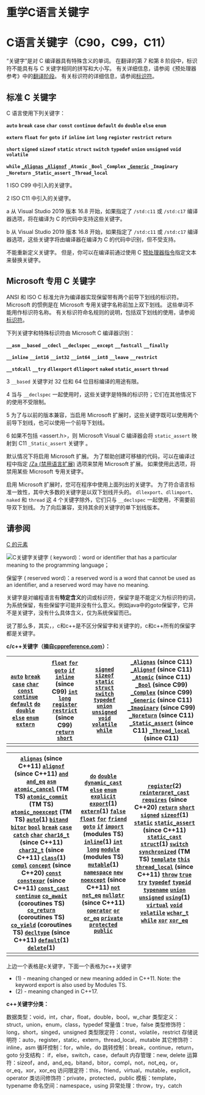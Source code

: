 # 重学C语言关键字


<!--more-->
# C语言关键字（C90，C99，C11）

“关键字”是对 C 编译器具有特殊含义的单词。 在翻译的第 7 和第 8 阶段中，标识符不能具有与 C 关键字相同的拼写和大小写。 有关详细信息，请参阅《预处理器参考》中的[翻译阶段](https://docs.microsoft.com/zh-cn/cpp/preprocessor/phases-of-translation?view=msvc-160)。 有关标识符的详细信息，请参阅[标识符](https://docs.microsoft.com/zh-cn/cpp/c-language/c-identifiers?view=msvc-160)。

## 标准 C 关键字

C 语言使用下列关键字：

**`auto`**
**`break`**
**`case`**
**`char`**
**`const`**
**`continue`**
**`default`**
**`do`**
**`double`**
**`else`**
**`enum`**

**`extern`**
**`float`**
**`for`**
**`goto`**
**`if`**
**`inline`** 
**`int`**
**`long`**
**`register`**
**`restrict`** 
**`return`**

**`short`**
**`signed`**
**`sizeof`**
**`static`**
**`struct`**
**`switch`**
**`typedef`**
**`union`**
**`unsigned`**
**`void`**
**`volatile`**

**`while`**
**[`_Alignas`](https://docs.microsoft.com/zh-cn/cpp/c-language/alignment-c?view=msvc-160#alignas-and-_alignas-c11)** 
**[`_Alignof`](https://docs.microsoft.com/zh-cn/cpp/c-language/alignment-c?view=msvc-160#alignof-and-_alignof-c11)** 
**`_Atomic`** 
**`_Bool`** 
**`_Complex`** 
**[`_Generic`](https://docs.microsoft.com/zh-cn/cpp/c-language/generic-selection?view=msvc-160)** 
**`_Imaginary`** 
**`_Noreturn`** 
**`_Static_assert`** 
**`_Thread_local`** 

1 ISO C99 中引入的关键字。

2 ISO C11 中引入的关键字。

a 从 Visual Studio 2019 版本 16.8 开始，如果指定了 `/std:c11` 或 `/std:c17` 编译器选项，将在编译为 C 的代码中支持这些关键字。

b 从 Visual Studio 2019 版本 16.8 开始，如果指定了 `/std:c11` 或 `/std:c17` 编译器选项，这些关键字将由编译器在编译为 C 的代码中识别，但不受支持。

不能重新定义关键字。 但是，你可以在编译前通过使用 C [预处理器指令](https://docs.microsoft.com/zh-cn/cpp/preprocessor/preprocessor-directives?view=msvc-160)指定文本来替换关键字。

## Microsoft 专用 C 关键字

ANSI 和 ISO C 标准允许为编译器实现保留带有两个前导下划线的标识符。 Microsoft 的惯例是在 Microsoft 专用关键字名称前加上双下划线。 这些单词不能用作标识符名称。 有关标识符命名规则的说明，包括双下划线的使用，请参阅[标识符](https://docs.microsoft.com/zh-cn/cpp/c-language/c-identifiers?view=msvc-160)。

下列关键字和特殊标识符由 Microsoft C 编译器识别：

**`__asm`** 
**`__based`** 
**`__cdecl`** 
**`__declspec`** 
**`__except`** 
**`__fastcall`**
**`__finally`** 

**`__inline`** 
**`__int16`** 
**`__int32`** 
**`__int64`** 
**`__int8`** 
**`__leave`** 
**`__restrict`**

**`__stdcall`** 
**`__try`** 
**`dllexport`** 
**`dllimport`** 
**`naked`** 
**`static_assert`** 
**`thread`** 

3 `__based` 关键字对 32 位和 64 位目标编译的用途有限。

4 当与 `__declspec` 一起使用时，这些关键字是特殊的标识符；它们在其他情况下的使用不受限制。

5 为了与以前的版本兼容，当启用 Microsoft 扩展时，这些关键字既可以使用两个前导下划线，也可以使用一个前导下划线。

6 如果不包括 <assert.h>，则 Microsoft Visual C 编译器会将 `static_assert` 映射到 C11 `_Static_assert` 关键字 。

默认情况下将启用 Microsoft 扩展。 为了帮助创建可移植的代码，可以在编译过程中指定 [/Za (禁用语言扩展)](https://docs.microsoft.com/zh-cn/cpp/build/reference/za-ze-disable-language-extensions?view=msvc-160) 选项来禁用 Microsoft 扩展。 如果使用此选项，将禁用某些 Microsoft 专用关键字。

启用 Microsoft 扩展时，您可在程序中使用上面列出的关键字。 为了符合语言标准一致性，其中大多数的关键字是以双下划线开头的。 `dllexport`、`dllimport`、`naked` 和 `thread` 这 4 个关键字除外，它们只与 `__declspec` 一起使用，不需要前导双下划线。 为了向后兼容，支持其余的关键字的单下划线版本。

## 请参阅

[C 的元素](https://docs.microsoft.com/zh-cn/cpp/c-language/elements-of-c?view=msvc-160)



![C关键字](https://img-blog.csdnimg.cn/20201202172038778.jpg?x-oss-process=image/watermark,type_ZmFuZ3poZW5naGVpdGk,shadow_10,text_aHR0cHM6Ly9ibG9nLmNzZG4ubmV0L3phYmNkZXI=,size_16,color_FFFFFF,t_70)关键字 ( keyword)：word or identifier that has a particular meaning to the programming language；

保留字 ( reserved word)：a reserved word is a word that cannot be used as an identifier, and a reserved word may have no meaning.

关键字是对编程语言有**特定含义**的词或标识符，保留字是不能定义为标识符的词，为系统保留，有些保留字可能并没有什么意义。例如java中的goto保留字，它并不是关键字，没有什么具体含义，仅为系统保留而已。

说了那么多，其实，，c和c++是不区分保留字和关键字的，c和c++所有的保留字都是关键字。

**c/c++关键字（摘自[cppreference.com](http://en.cppreference.com/w/c/keyword)）：**



| [`auto`](http://en.cppreference.com/w/c/keyword/auto) [`break`](http://en.cppreference.com/w/c/keyword/break) [`case`](http://en.cppreference.com/w/c/keyword/case) [`char`](http://en.cppreference.com/w/c/keyword/char) [`const`](http://en.cppreference.com/w/c/keyword/const) [`continue`](http://en.cppreference.com/w/c/keyword/continue) [`default`](http://en.cppreference.com/w/c/keyword/default) [`do`](http://en.cppreference.com/w/c/keyword/do) [`double`](http://en.cppreference.com/w/c/keyword/double) [`else`](http://en.cppreference.com/w/c/keyword/else) [`enum`](http://en.cppreference.com/w/c/keyword/enum) [`extern`](http://en.cppreference.com/w/c/keyword/extern) | [`float`](http://en.cppreference.com/w/c/keyword/float) [`for`](http://en.cppreference.com/w/c/keyword/for) [`goto`](http://en.cppreference.com/w/c/keyword/goto) [`if`](http://en.cppreference.com/w/c/keyword/if) [`inline`](http://en.cppreference.com/w/c/keyword/inline) (since C99) [`int`](http://en.cppreference.com/w/c/keyword/int) [`long`](http://en.cppreference.com/w/c/keyword/long) [`register`](http://en.cppreference.com/w/c/keyword/register) [`restrict`](http://en.cppreference.com/w/c/keyword/restrict) (since C99) [`return`](http://en.cppreference.com/w/c/keyword/return) [`short`](http://en.cppreference.com/w/c/keyword/short) | [`signed`](http://en.cppreference.com/w/c/keyword/signed) [`sizeof`](http://en.cppreference.com/w/c/keyword/sizeof) [`static`](http://en.cppreference.com/w/c/keyword/static) [`struct`](http://en.cppreference.com/w/c/keyword/struct) [`switch`](http://en.cppreference.com/w/c/keyword/switch) [`typedef`](http://en.cppreference.com/w/c/keyword/typedef) [`union`](http://en.cppreference.com/w/c/keyword/union) [`unsigned`](http://en.cppreference.com/w/c/keyword/unsigned) [`void`](http://en.cppreference.com/w/c/keyword/void) [`volatile`](http://en.cppreference.com/w/c/keyword/volatile) [`while`](http://en.cppreference.com/w/c/keyword/while) | [`_Alignas`](http://en.cppreference.com/w/c/keyword/_Alignas) (since C11) [`_Alignof`](http://en.cppreference.com/w/c/keyword/_Alignof) (since C11) [`_Atomic`](http://en.cppreference.com/w/c/keyword/_Atomic) (since C11) [`_Bool`](http://en.cppreference.com/w/c/keyword/_Bool) (since C99) [`_Complex`](http://en.cppreference.com/w/c/keyword/_Complex) (since C99) [`_Generic`](http://en.cppreference.com/w/c/keyword/_Generic) (since C11) [`_Imaginary`](http://en.cppreference.com/w/c/keyword/_Imaginary) (since C99) [`_Noreturn`](http://en.cppreference.com/w/c/keyword/_Noreturn) (since C11) [`_Static_assert`](http://en.cppreference.com/w/c/keyword/_Static_assert) (since C11) [`_Thread_local`](http://en.cppreference.com/w/c/keyword/_Thread_local) (since C11) |
| ------------------------------------------------------------ | ------------------------------------------------------------ | ------------------------------------------------------------ | ------------------------------------------------------------ |
|                                                              |                                                              |                                                              |                                                              |

| [`alignas`](https://en.cppreference.com/w/cpp/keyword/alignas) (since C++11) [`alignof`](https://en.cppreference.com/w/cpp/keyword/alignof) (since C++11) [`and`](https://en.cppreference.com/w/cpp/keyword/and) [`and_eq`](https://en.cppreference.com/w/cpp/keyword/and_eq) [`asm`](https://en.cppreference.com/w/cpp/keyword/asm) [`atomic_cancel`](https://en.cppreference.com/w/cpp/language/transactional_memory) (TM TS) [`atomic_commit`](https://en.cppreference.com/w/cpp/language/transactional_memory) (TM TS) [`atomic_noexcept`](https://en.cppreference.com/w/cpp/language/transactional_memory) (TM TS) [`auto`](https://en.cppreference.com/w/cpp/keyword/auto)(1) [`bitand`](https://en.cppreference.com/w/cpp/keyword/bitand) [`bitor`](https://en.cppreference.com/w/cpp/keyword/bitor) [`bool`](https://en.cppreference.com/w/cpp/keyword/bool) [`break`](https://en.cppreference.com/w/cpp/keyword/break) [`case`](https://en.cppreference.com/w/cpp/keyword/case) [`catch`](https://en.cppreference.com/w/cpp/keyword/catch) [`char`](https://en.cppreference.com/w/cpp/keyword/char) [`char16_t`](https://en.cppreference.com/w/cpp/keyword/char16_t) (since C++11) [`char32_t`](https://en.cppreference.com/w/cpp/keyword/char32_t) (since C++11) [`class`](https://en.cppreference.com/w/cpp/keyword/class)(1) [`compl`](https://en.cppreference.com/w/cpp/keyword/compl) [`concept`](https://en.cppreference.com/w/cpp/keyword/concept) (since C++20) [`const`](https://en.cppreference.com/w/cpp/keyword/const) [`constexpr`](https://en.cppreference.com/w/cpp/keyword/constexpr) (since C++11) [`const_cast`](https://en.cppreference.com/w/cpp/keyword/const_cast) [`continue`](https://en.cppreference.com/w/cpp/keyword/continue) [`co_await`](https://en.cppreference.com/mwiki/index.php?title=cpp/keyword/co_await&action=edit&redlink=1) (coroutines TS) [`co_return`](https://en.cppreference.com/mwiki/index.php?title=cpp/keyword/co_return&action=edit&redlink=1) (coroutines TS) [`co_yield`](https://en.cppreference.com/mwiki/index.php?title=cpp/keyword/co_yield&action=edit&redlink=1) (coroutines TS) [`decltype`](https://en.cppreference.com/w/cpp/keyword/decltype) (since C++11) [`default`](https://en.cppreference.com/w/cpp/keyword/default)(1) [`delete`](https://en.cppreference.com/w/cpp/keyword/delete)(1) | [`do`](https://en.cppreference.com/w/cpp/keyword/do) [`double`](https://en.cppreference.com/w/cpp/keyword/double) [`dynamic_cast`](https://en.cppreference.com/w/cpp/keyword/dynamic_cast) [`else`](https://en.cppreference.com/w/cpp/keyword/else) [`enum`](https://en.cppreference.com/w/cpp/keyword/enum) [`explicit`](https://en.cppreference.com/w/cpp/keyword/explicit) [`export`](https://en.cppreference.com/w/cpp/keyword/export)(1) [`extern`](https://en.cppreference.com/w/cpp/keyword/extern)(1) [`false`](https://en.cppreference.com/w/cpp/keyword/false) [`float`](https://en.cppreference.com/w/cpp/keyword/float) [`for`](https://en.cppreference.com/w/cpp/keyword/for) [`friend`](https://en.cppreference.com/w/cpp/keyword/friend) [`goto`](https://en.cppreference.com/w/cpp/keyword/goto) [`if`](https://en.cppreference.com/w/cpp/keyword/if) [`import`](https://en.cppreference.com/mwiki/index.php?title=cpp/keyword/import&action=edit&redlink=1) (modules TS) [`inline`](https://en.cppreference.com/w/cpp/keyword/inline)(1) [`int`](https://en.cppreference.com/w/cpp/keyword/int) [`long`](https://en.cppreference.com/w/cpp/keyword/long) [`module`](https://en.cppreference.com/mwiki/index.php?title=cpp/keyword/module&action=edit&redlink=1) (modules TS) [`mutable`](https://en.cppreference.com/w/cpp/keyword/mutable)(1) [`namespace`](https://en.cppreference.com/w/cpp/keyword/namespace) [`new`](https://en.cppreference.com/w/cpp/keyword/new) [`noexcept`](https://en.cppreference.com/w/cpp/keyword/noexcept) (since C++11) [`not`](https://en.cppreference.com/w/cpp/keyword/not) [`not_eq`](https://en.cppreference.com/w/cpp/keyword/not_eq) [`nullptr`](https://en.cppreference.com/w/cpp/keyword/nullptr) (since C++11) [`operator`](https://en.cppreference.com/w/cpp/keyword/operator) [`or`](https://en.cppreference.com/w/cpp/keyword/or) [`or_eq`](https://en.cppreference.com/w/cpp/keyword/or_eq) [`private`](https://en.cppreference.com/w/cpp/keyword/private) [`protected`](https://en.cppreference.com/w/cpp/keyword/protected) [`public`](https://en.cppreference.com/w/cpp/keyword/public) | [`register`](https://en.cppreference.com/w/cpp/keyword/register)(2) [`reinterpret_cast`](https://en.cppreference.com/w/cpp/keyword/reinterpret_cast) [`requires`](https://en.cppreference.com/w/cpp/keyword/requires) (since C++20) [`return`](https://en.cppreference.com/w/cpp/keyword/return) [`short`](https://en.cppreference.com/w/cpp/keyword/short) [`signed`](https://en.cppreference.com/w/cpp/keyword/signed) [`sizeof`](https://en.cppreference.com/w/cpp/keyword/sizeof)(1) [`static`](https://en.cppreference.com/w/cpp/keyword/static) [`static_assert`](https://en.cppreference.com/w/cpp/keyword/static_assert) (since C++11) [`static_cast`](https://en.cppreference.com/w/cpp/keyword/static_cast) [`struct`](https://en.cppreference.com/w/cpp/keyword/struct)(1) [`switch`](https://en.cppreference.com/w/cpp/keyword/switch) [`synchronized`](https://en.cppreference.com/w/cpp/language/transactional_memory) (TM TS) [`template`](https://en.cppreference.com/w/cpp/keyword/template) [`this`](https://en.cppreference.com/w/cpp/keyword/this) [`thread_local`](https://en.cppreference.com/w/cpp/keyword/thread_local) (since C++11) [`throw`](https://en.cppreference.com/w/cpp/keyword/throw) [`true`](https://en.cppreference.com/w/cpp/keyword/true) [`try`](https://en.cppreference.com/w/cpp/keyword/try) [`typedef`](https://en.cppreference.com/w/cpp/keyword/typedef) [`typeid`](https://en.cppreference.com/w/cpp/keyword/typeid) [`typename`](https://en.cppreference.com/w/cpp/keyword/typename) [`union`](https://en.cppreference.com/w/cpp/keyword/union) [`unsigned`](https://en.cppreference.com/w/cpp/keyword/unsigned) [`using`](https://en.cppreference.com/w/cpp/keyword/using)(1) [`virtual`](https://en.cppreference.com/w/cpp/keyword/virtual) [`void`](https://en.cppreference.com/w/cpp/keyword/void) [`volatile`](https://en.cppreference.com/w/cpp/keyword/volatile) [`wchar_t`](https://en.cppreference.com/w/cpp/keyword/wchar_t) [`while`](https://en.cppreference.com/w/cpp/keyword/while) [`xor`](https://en.cppreference.com/w/cpp/keyword/xor) [`xor_eq`](https://en.cppreference.com/w/cpp/keyword/xor_eq) |
| ------------------------------------------------------------ | ------------------------------------------------------------ | ------------------------------------------------------------ |
|                                                              |                                                              |                                                              |

上边一个表格是c关键字，下面一个表格为c++关键字

- (1) - meaning changed or new meaning added in C++11. Note: the keyword export is also used by Modules TS.
- (2) - meaning changed in C++17.



**c++关键字分类：**

数据类型：void，int，char，float，double，bool，w_char
类型定义：struct，union，enum，class，typedef
常量值：true，false
类型修饰符：long，short，singed，unsigned
类型限定符：const，volatile，restrict
存储说明符：auto，register，static，extern，thread_local，mutable
其它修饰符：inline，asm
循环控制：for，while，do
跳转控制：break，continue，return，goto
分支结构： if，else，switch，case，default
内存管理：new, delete
运算符：sizeof，and，and_eq，bitand，bitor，compl，not，not_eq，or，or_eq，xor，xor_eq
访问限定符：this，friend，virtual，mutable，explicit，operator
类访问修饰符：private，protected，public
模板：template，typename
命名空间：namespace，using
异常处理：throw，try，catch

